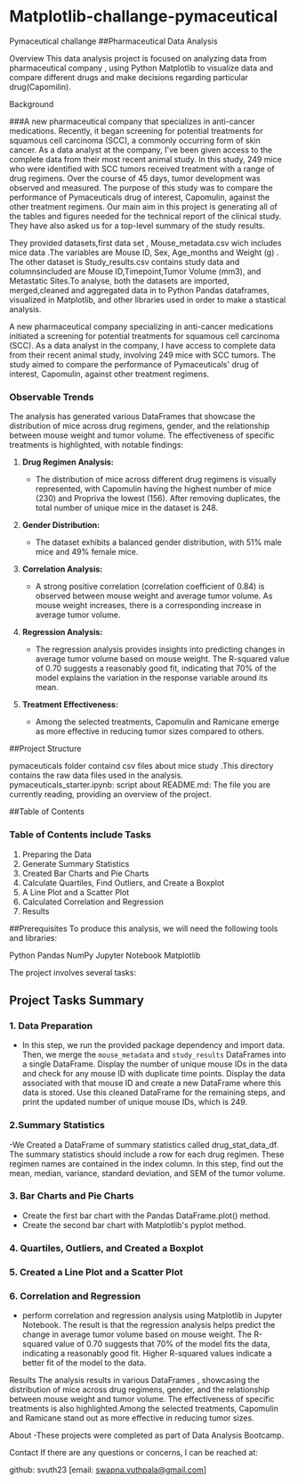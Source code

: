 # Matplotlib-challange-pymaceutical
Pymaceutical challange
##Pharmaceutical Data Analysis 


Overview
This data analysis project is focused on analyzing data from pharmaceutical company , using Python Matplotlib to visualize data and compare different drugs and make decisions regarding particular drug(Capomilin). 

Background

###A new pharmaceutical company that specializes in anti-cancer medications. Recently, it began screening for potential treatments for squamous cell carcinoma (SCC), a commonly occurring form of skin cancer.
As a data analyst at the company, I've been given access to the complete data from their most recent animal study. In this study, 249 mice who were identified with SCC tumors received treatment with a range of drug regimens. Over the course of 45 days, tumor development was observed and measured. The purpose of this study was to compare the performance of Pymaceuticals drug of interest, Capomulin, against the other treatment regimens.
Our main aim in this project is generating all of the tables and figures needed for the technical report of the clinical study. They have also asked us for a top-level summary of the study results.

They provided datasets,first data set , Mouse_metadata.csv wich includes mice data .The variables are Mouse ID, Sex, Age_months and Weight (g) . The other dataset is Study_results.csv contains study data and columnsincluded are  Mouse ID,Timepoint,Tumor Volume (mm3), and Metastatic Sites.To analyse, both the datasets are imported, merged,cleaned and  aggregated data  in to Python Pandas dataframes, visualized in Matplotlib, and other libraries used in order to make a stastical analysis.

A new pharmaceutical company specializing in anti-cancer medications initiated a screening for potential treatments for squamous cell carcinoma (SCC). As a data analyst in the company, I have access to complete data from their recent animal study, involving 249 mice with SCC tumors. The study aimed to compare the performance of Pymaceuticals' drug of interest, Capomulin, against other treatment regimens.

### Observable Trends

The analysis has generated various DataFrames that showcase the distribution of mice across drug regimens, gender, and the relationship between mouse weight and tumor volume. The effectiveness of specific treatments is highlighted, with notable findings:

1. **Drug Regimen Analysis:**
   - The distribution of mice across different drug regimens is visually represented, with Capomulin having the highest number of mice (230) and Propriva the lowest (156). After removing duplicates, the total number of unique mice in the dataset is 248.

2. **Gender Distribution:**
   - The dataset exhibits a balanced gender distribution, with 51% male mice and 49% female mice.

3. **Correlation Analysis:**
   - A strong positive correlation (correlation coefficient of 0.84) is observed between mouse weight and average tumor volume. As mouse weight increases, there is a corresponding increase in average tumor volume.

4. **Regression Analysis:**
   - The regression analysis provides insights into predicting changes in average tumor volume based on mouse weight. The R-squared value of 0.70 suggests a reasonably good fit, indicating that 70% of the model explains the variation in the response variable around its mean.

5. **Treatment Effectiveness:**
   - Among the selected treatments, Capomulin and Ramicane emerge as more effective in reducing tumor sizes compared to others.


##Project Structure

pymaceuticals folder containd csv files about mice study .This directory contains the raw data files used in the analysis.
pymaceuticals_starter.ipynb: script about
README.md: The file you are currently reading, providing an overview of the project.

##Table of Contents
### Table of Contents include Tasks
1. Preparing the Data
2. Generate Summary Statistics
3. Created Bar Charts and Pie Charts
4. Calculate Quartiles, Find Outliers, and Create a Boxplot
5. A Line Plot and a Scatter Plot
6. Calculated Correlation and Regression
7. Results


##Prerequisites
 To produce this analysis, we will need the following tools and libraries:

 Python
 Pandas
 NumPy
 Jupyter Notebook
 Matplotlib


The project involves several tasks:

## Project Tasks Summary

### 1. Data Preparation
- In this step, we run the provided package dependency and import data. Then, we merge the `mouse_metadata` and `study_results` DataFrames into a single DataFrame. Display the number of unique mouse IDs in the data and check for any mouse ID with duplicate time points. Display the data associated with that mouse ID and create a new DataFrame where this data is stored. Use this cleaned DataFrame for the remaining steps, and print the updated number of unique mouse IDs, which is 249.

### 2.Summary Statistics
-We Created a DataFrame of summary statistics called drug_stat_data_df. The summary statistics should include a row for each drug regimen. These regimen names are contained in the index column. In this step, find out the mean, median, variance, standard deviation, and SEM of the tumor volume.

### 3.  Bar Charts and Pie Charts
- Create the first bar chart with the Pandas DataFrame.plot() method.
- Create the second bar chart with Matplotlib's pyplot method.

### 4.  Quartiles, Outliers, and Created a Boxplot

### 5. Created a Line Plot and a Scatter Plot

### 6. Correlation and Regression
- perform correlation and  regression analysis using Matplotlib in Jupyter Notebook. The result is that the regression analysis helps predict the change in average tumor volume based on mouse weight. The R-squared value of 0.70 suggests that 70% of the model fits the data, indicating a reasonably good fit. Higher R-squared values indicate a better fit of the model to the data.


Results
The analysis results in various DataFrames , showcasing the distribution of mice across drug regimens, gender, and the relationship between mouse weight and tumor volume. The effectiveness of specific treatments is also highlighted.Among the selected treatments, Capomulin and Ramicane stand out as more effective in reducing tumor sizes.


About
-These projects were completed as part of Data Analysis Bootcamp.

Contact
If there are any questions or concerns, I can be reached at:

github: svuth23
[email: swapna.vuthpala@gmail.com]
